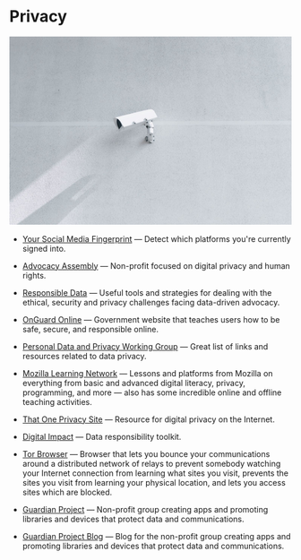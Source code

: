# Privacy

![privacy](../images/privacy.jpg)

- [Your Social Media Fingerprint](https://robinlinus.github.io/socialmedia-leak) — Detect which platforms you're currently signed into.

- [Advocacy Assembly](https://advocacyassembly.org) — Non-profit focused on digital privacy and human rights.

- [Responsible Data](https://responsibledata.io) — Useful tools and strategies for dealing with the ethical, security and privacy challenges facing data-driven advocacy.

- [OnGuard Online](https://onguardonline.gov) — Government website that teaches users how to be safe, secure, and responsible online.

- [Personal Data and Privacy Working Group](http://personal-data.okfn.org) — Great list of links and resources related to data privacy.

- [Mozilla Learning Network](https://learning.mozilla.org) — Lessons and platforms from Mozilla on everything from basic and advanced digital literacy, privacy, programming, and more — also has some incredible online and offline teaching activities.

- [That One Privacy Site](https://thatoneprivacysite.net) — Resource for digital privacy on the Internet.

- [Digital Impact](https://digitalimpact.io) — Data responsibility toolkit.

- [Tor Browser](https://www.torproject.org/projects/torbrowser.html) — Browser that lets you bounce your communications around a distributed network of relays to prevent somebody watching your Internet connection from learning what sites you visit, prevents the sites you visit from learning your physical location, and lets you access sites which are blocked.

- [Guardian Project](https://guardianproject.info) — Non-profit group creating apps and promoting libraries and devices that protect data and communications.

- [Guardian Project Blog](https://guardianproject.info/blog) — Blog for the non-profit group creating apps and promoting libraries and devices that protect data and communications.
